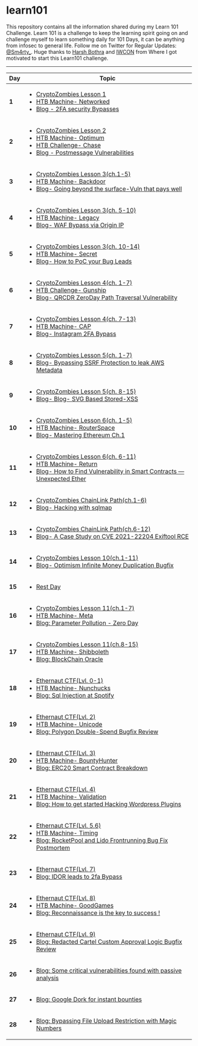 # learn101

This repository contains all the information shared during my Learn 101 Challenge. Learn 101 is a challenge to keep the learning spirit going on and challenge myself to learn something daily for 101 Days, it can be anything from infosec to general life. Follow me on Twitter for Regular Updates: [@Sm4rty_](https://twitter.com/Sm4rty_). Huge thanks to [Harsh Bothra](https://twitter.com/harshbothra_) and [IWCON](https://iwcon.live/) from Where I got motivated to start this Learn101 challenge. 

---
Day | Topic
--- | ---
**1** | [<ul><li>CryptoZombies Lesson 1</li><li> HTB Machine- Networked </li><li> Blog - 2FA security Bypasses</li></ul>](/Days/Day1.md)
**2** | [<ul><li>CryptoZombies Lesson 2</li><li> HTB Machine- Optimum </li><li> HTB Challenge- Chase</li><li> Blog - Postmessage Vulnerabilities</li></ul>](/Days/Day2.md)
**3** | [<ul><li>CryptoZombies Lesson 3(ch.1-5)</li><li>HTB Machine- Backdoor </li><li> Blog- Going beyond the surface-Vuln that pays well</li>](/Days/Day3.md)
**4** | [<ul><li>CryptoZombies Lesson 3(ch. 5-10)</li><li>HTB Machine- Legacy </li><li>Blog- WAF Bypass via Origin IP</li>](/Days/Day4.md)
**5** | [<ul><li>CryptoZombies Lesson 3(ch. 10-14)</li><li>HTB Machine- Secret </li><li>Blog- How to PoC your Bug Leads</li>](/Days/Day5.md)
**6** | [<ul><li>CryptoZombies Lesson 4(ch. 1-7)</li><li>HTB Challenge- Gunship </li><li>Blog- QRCDR ZeroDay Path Traversal Vulnerability</li>](/Days/Day6.md)
**7** | [<ul><li>CryptoZombies Lesson 4(ch. 7-13)</li><li>HTB Machine- CAP </li><li>Blog- Instagram 2FA Bypass</li>](/Days/Day7.md)
**8** | [<ul><li>CryptoZombies Lesson 5(ch. 1-7)</li><li>Blog- Bypassing SSRF Protection to leak AWS Metadata</li>](/Days/Day8.md)
**9** | [<ul><li>CryptoZombies Lesson 5(ch. 8-15)</li><li>Blog- Blog- SVG Based Stored-XSS</li>](/Days/Day9.md)
**10** | [<ul><li>CryptoZombies Lesson 6(ch. 1-5)</li><li>HTB Machine- RouterSpace </li><li>Blog- Mastering Ethereum Ch.1</li>](/Days/Day10.md)
**11** | [<ul><li>CryptoZombies Lesson 6(ch. 6-11)</li><li>HTB Machine- Return </li><li>Blog- How to Find Vulnerability in Smart Contracts — Unexpected Ether</li>](/Days/Day11.md)
**12** | [<ul><li>CryptoZombies ChainLink Path(ch.1-6)</li><li>Blog- Hacking with sqlmap</li>](/Days/Day12.md)
**13** | [<ul><li>CryptoZombies ChainLink Path(ch.6-12)</li><li>Blog- A Case Study on CVE 2021-22204 Exiftool RCE</li>](/Days/Day13.md) 
**14** | [<ul><li>CryptoZombies Lesson 10(ch.1-11)</li><li>Blog- Optimism Infinite Money Duplication Bugfix </li>](/Days/Day14.md)
**15** | [<ul><li>Rest Day</li>](/Days/Day15.md)
**16** | [<ul><li>CryptoZombies Lesson 11(ch.1-7)</li><li>HTB Machine- Meta</li><li>Blog: Parameter Pollution - Zero Day</li>](/Days/Day16.md)
**17** | [<ul><li>CryptoZombies Lesson 11(ch.8-15)</li><li>HTB Machine- Shibboleth</li><li>Blog: BlockChain Oracle</li>](/Days/Day17.md)
**18** | [<ul><li>Ethernaut CTF(Lvl. 0-1)</li><li>HTB Machine- Nunchucks</li><li>Blog: Sql Injection at Spotify</li>](/Days/Day18.md)  
**19** | [<ul><li>Ethernaut CTF(Lvl. 2)</li><li>HTB Machine- Unicode</li><li>Blog: Polygon Double-Spend Bugfix Review </li>](/Days/Day19.md) 
**20** | [<ul><li>Ethernaut CTF(Lvl. 3)</li><li>HTB Machine- BountyHunter</li><li>Blog: ERC20 Smart Contract Breakdown</li>](/Days/Day20.md) 
**21** | [<ul><li>Ethernaut CTF(Lvl. 4)</li><li>HTB Machine- Validation</li><li>Blog: How to get started Hacking Wordpress Plugins</li>](/Days/Day21.md) 
**22** | [<ul><li>Ethernaut CTF(Lvl. 5,6)</li><li>HTB Machine- Timing</li><li>Blog: RocketPool and Lido Frontrunning Bug Fix Postmortem</li>](/Days/Day22.md) 
**23** | [<ul><li>Ethernaut CTF(Lvl. 7)</li><li>Blog: IDOR leads to 2fa Bypass</li>](/Days/Day23.md) 
**24** | [<ul><li>Ethernaut CTF(Lvl. 8)</li><li>HTB Machine- GoodGames</li><li>Blog: Reconnaissance is the key to success !</li>](/Days/Day24.md) 
**25** | [<ul><li>Ethernaut CTF(Lvl. 9)</li><li>Blog: Redacted Cartel Custom Approval Logic Bugfix Review</li>](/Days/Day25.md)  
**26** | [<ul><li>Blog: Some critical vulnerabilities found with passive analysis</li>](/Days/Day26.md) 
**27** | [<ul><li>Blog: Google Dork for instant bounties</li>](/Days/Day27.md) 
**28** | [<ul><li>Blog: Bypassing File Upload Restriction with Magic Numbers</li>](/Days/Day28.md)   
  
